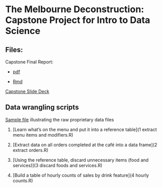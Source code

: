 # The Melbourne Deconstruction: Capstone Project for Intro to Data Science

## Files:

Capstone Final Report:

* [pdf](capstone-final.pdf)

* [Rmd](capstone-final.Rmd)

[Capstone Slide Deck](capstone-slide-deck.pptx)

## Data wrangling scripts

[Sample file](sample-raw-file.csv) illustrating the raw proprietary data files

1. [Learn what’s on the menu and put it into a reference table](1 extract menu items and modifiers.R)

2. [Extract data on all orders completed at the café into a data frame](2 extract orders.R)

3. [Using the reference table, discard unnecessary items (food and services)](3 discard foods and services.R)

4. [Build a table of hourly counts of sales by drink feature](4 hourly counts.R)
